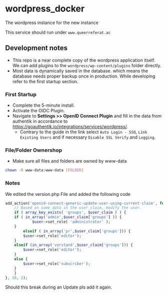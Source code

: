 # wordpress_docker

The wordpress instance for the new instance

This service should run under `www.queerreferat.ac`

## Development notes

* This repo is a near complete copy of the wordpress application itself. We can add plugins to the `wordpress/wp-content/plugins` folder directly.
* Most data is dynamically saved in the database. which means the database needs proper backup once in production. While developing refer to the first startup section.

### First Startup

* Complete the 5-minute install.
* Activate the OIDC Plugin.
* Navigate to __Settings >> OpenID Connect Plugin__ and fill in the data from authentik in accordance to <https://goauthentik.io/integrations/services/wordpress/>.
  * Contrary to the guide in the link select `Auto Login - SSO`, `Link Existing Users` and if necessary `Disable SSL Verify` and `Logging`.

### File/Folder Ownershop
* Make sure all files and folders are owned by www-data
```bash
chown -R www-data:www-data [FOLDER]
```

### Notes
We edited the version.php File and added the following code 
```php
add_action('openid-connect-generic-update-user-using-current-claim', function( $user, $user_claim) {
    // Based on some data in the user_claim, modify the user.
    if ( array_key_exists( 'groups', $user_claim ) ) {
	if ( in_array('admin',$user_claim['groups'] )) {
            $user->set_role( 'administrator' );
	}
        elseif ( in_array('pr',$user_claim['groups'])) {
		$user->set_role('editor');
	}	
	elseif (in_array('vorstand',$user_claim['groups'])) {
		$user->set_role('editor');
	}
	else {
		$user->set_role('subscriber');
	}
    }
}, 10, 2);
```
Should this break during an Update pls add it again.
